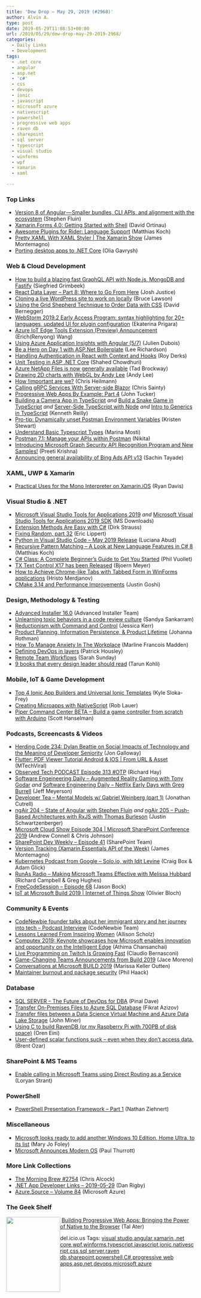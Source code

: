 ```yaml
---
title: 'Dew Drop – May 29, 2019 (#2968)'
author: Alvin A.
type: post
date: 2019-05-29T11:08:53+00:00
url: /2019/05/29/dew-drop-may-29-2019-2968/
categories:
  - Daily Links
  - Development
tags:
  - .net core
  - angular
  - asp.net
  - 'c#'
  - css
  - devops
  - ionic
  - javascript
  - microsoft azure
  - nativescript
  - powershell
  - progressive web apps
  - raven db
  - sharepoint
  - sql server
  - typescript
  - visual studio
  - winforms
  - wpf
  - xamarin
  - xaml

---
```

### <a name="top"></a>Top Links

  * <a href="https://blog.angular.io/version-8-of-angular-smaller-bundles-cli-apis-and-alignment-with-the-ecosystem-af0261112a27?source=rss----447683c3d9a3---4" target="_blank" rel="noopener noreferrer">Version 8 of Angular — Smaller bundles, CLI APIs, and alignment with the ecosystem</a> (Stephen Fluin)
  * <a href="https://devblogs.microsoft.com/xamarin/shell-xamarin-forms-4-0-getting-started/" target="_blank" rel="noopener noreferrer">Xamarin.Forms 4.0: Getting Started with Shell</a> (David Ortinau)
  * <a href="https://blog.jetbrains.com/dotnet/2019/05/29/awesome-plugins-rider-language-support/" target="_blank" rel="noopener noreferrer">Awesome Plugins for Rider: Language Support</a> (Matthias Koch)
  * <a href="https://channel9.msdn.com/Shows/XamarinShow/Pretty-XAML-With-XAML-Styler?WT.mc_id=DX_MVP4025064" target="_blank" rel="noopener noreferrer">Pretty XAML With XAML Styler | The Xamarin Show</a> (James Montemagno)
  * <a href="https://devblogs.microsoft.com/dotnet/porting-desktop-apps-to-net-core/" target="_blank" rel="noopener noreferrer">Porting desktop apps to .NET Core</a> (Olia Gavrysh)

### <a name="web"></a>Web & Cloud Development

  * <a href="https://www.freecodecamp.org/news/how-to-build-a-blazing-fast-graphql-api-with-node-js-mongodb-and-fastify-77fd5acd2998/" target="_blank" rel="noopener noreferrer">How to build a blazing fast GraphQL API with Node.js, MongoDB and Fastify</a> (Siegfried Grimbeek)
  * <a href="https://www.bignerdranch.com/blog/react-data-layer-part-8/" target="_blank" rel="noopener noreferrer">React Data Layer &#8211; Part 8: Where to Go From Here</a> (Josh Justice)
  * <a href="https://www.brucelawson.co.uk/2019/cloning-a-live-wordpress-site-to-work-on-locally/" target="_blank" rel="noopener noreferrer">Cloning a live WordPress site to work on locally</a> (Bruce Lawson)
  * <a href="https://css-tricks.com/using-the-grid-shepherd-technique-to-order-data-with-css/" target="_blank" rel="noopener noreferrer">Using the Grid Shepherd Technique to Order Data with CSS</a> (David Bernegger)
  * <a href="https://blog.jetbrains.com/webstorm/2019/05/webstorm-2019-2-eap/" target="_blank" rel="noopener noreferrer">WebStorm 2019.2 Early Access Program: syntax highlighting for 20+ languages, updated UI for plugin configuration</a> (Ekaterina Prigara)
  * <a href="https://devblogs.microsoft.com/visualstudio/azure-iot-edge-tools-extension-preview-announcement/" target="_blank" rel="noopener noreferrer">Azure IoT Edge Tools Extension (Preview) Announcement</a> (Erich(Renyong) Wang)
  * <a href="https://dev.to/azure/using-azure-application-insights-with-angular-5-7-4kej" target="_blank" rel="noopener noreferrer">Using Azure Application Insights with Angular (5/7)</a> (Julien Dubois)
  * <a href="http://www.leerichardson.com/2019/05/be-hero-on-day-1-with-aspnet-boilerplate.html" target="_blank" rel="noopener noreferrer">Be a Hero on Day 1 with ASP.Net Boilerplate</a> (Lee Richardson)
  * <a href="https://auth0.com/blog/handling-authentication-in-react-with-context-and-hooks/" target="_blank" rel="noopener noreferrer">Handling Authentication in React with Context and Hooks</a> (Roy Derks)
  * <a href="https://wakeupandcode.com/unit-testing-in-asp-net-core/" target="_blank" rel="noopener noreferrer">Unit Testing in ASP .NET Core</a> (Shahed Chowdhuri)
  * <a href="https://azure.microsoft.com/blog/azure-netapp-files-is-now-generally-available/" target="_blank" rel="noopener noreferrer">Azure NetApp Files is now generally available</a> (Tad Brockway)
  * <a href="https://blog.scottlogic.com/2019/05/28/drawing-2d-charts-with-webgl.html" target="_blank" rel="noopener noreferrer">Drawing 2D charts with WebGL by Andy Lee</a> (Andy Lee)
  * <a href="https://christianheilmann.com/2019/05/28/how-important-are-we/" target="_blank" rel="noopener noreferrer">How !important are we?</a> (Chris Heilmann)
  * <a href="https://chrissainty.com/calling-grpc-services-with-server-side-blazor/" target="_blank" rel="noopener noreferrer">Calling gRPC Services With Server-side Blazor</a> (Chris Sainty)
  * <a href="https://codeburst.io/progressive-web-apps-by-example-part-4-22cf8648bf71?source=rss----61061eb0c96b---4" target="_blank" rel="noopener noreferrer">Progressive Web Apps By Example: Part 4</a> (John Tucker)
  * <a href="https://itnext.io/building-a-camera-app-in-typescript-f1981f5ce960?source=rss-42cf31b6ca29------2" target="_blank" rel="noopener noreferrer">Building a Camera App in TypeScript</a> _and_ <a href="https://itnext.io/build-a-snake-game-in-typescript-8bee5b9f1ec6?source=rss-42cf31b6ca29------2" target="_blank" rel="noopener noreferrer">Build a Snake Game in TypeScript</a> _and_ <a href="https://medium.com/@kennethreilly/server-side-typescript-with-node-c5cef1584684?source=rss-42cf31b6ca29------2" target="_blank" rel="noopener noreferrer">Server-Side TypeScript with Node</a> _and_ <a href="https://medium.com/@kennethreilly/intro-to-generics-in-typescript-f7536375bc68?source=rss-42cf31b6ca29------2" target="_blank" rel="noopener noreferrer">Intro to Generics in TypeScript</a> (Kenneth Reilly)
  * <a href="https://blog.getpostman.com/2019/05/28/pro-tip-dynamically-unset-postman-environment-variables/" target="_blank" rel="noopener noreferrer">Pro-tip: Dynamically unset Postman Environment Variables</a> (Kristen Stewart)
  * <a href="https://www.telerik.com/blogs/understand-basic-typescript-types" target="_blank" rel="noopener noreferrer">Understand Basic Typescript Types</a> (Marina Mosti)
  * <a href="https://blog.getpostman.com/2019/05/28/postman-7-1-manage-your-apis-within-postman/" target="_blank" rel="noopener noreferrer">Postman 7.1: Manage your APIs within Postman</a> (Nikita)
  * <a href="https://techcommunity.microsoft.com/t5/Security-Privacy-and-Compliance/Introducing-Microsoft-Graph-Security-API-Recognition-Program-and/ba-p/653102" target="_blank" rel="noopener noreferrer">Introducing Microsoft Graph Security API Recognition Program and New Samples!</a> (Preeti Krishna)
  * <a href="https://techcommunity.microsoft.com/t5/Bing-Ads-API-Blog/Announcing-general-availability-of-Bing-Ads-API-v13/ba-p/639065" target="_blank" rel="noopener noreferrer">Announcing general availability of Bing Ads API v13</a> (Sachin Tayade)

### <a name="silverlight"></a>XAML, UWP & Xamarin

  * <a href="http://ryandavis.io/practical-uses-for-the-mono-interpreter/" target="_blank" rel="noopener noreferrer">Practical Uses for the Mono Interpreter on Xamarin.iOS</a> (Ryan Davis)

### <a name="dotnet"></a>Visual Studio & .NET

  * <a href="http://www.microsoft.com/en-us/download/details.aspx?id=58317&WT.mc_id=DX_MVP4025064" target="_blank" rel="noopener noreferrer">Microsoft Visual Studio Tools for Applications 2019</a> _and_ <a href="http://www.microsoft.com/en-us/download/details.aspx?id=58316&WT.mc_id=DX_MVP4025064" target="_blank" rel="noopener noreferrer">Microsoft Visual Studio Tools for Applications 2019 SDK</a> (MS Downloads)
  * <a href="https://dirkstrauss.com/extension-methods-are-easy/" target="_blank" rel="noopener noreferrer">Extension Methods Are Easy with C#</a> (Dirk Strauss)
  * <a href="https://ericlippert.com/2019/05/28/fixing-random-part-32/" target="_blank" rel="noopener noreferrer">Fixing Random, part 32</a> (Eric Lippert)
  * <a href="https://devblogs.microsoft.com/python/python-in-visual-studio-code-may-2019-release/" target="_blank" rel="noopener noreferrer">Python in Visual Studio Code – May 2019 Release</a> (Luciana Abud)
  * <a href="https://blog.jetbrains.com/dotnet/2019/05/28/recursive-pattern-matching-look-new-language-features-c-8/" target="_blank" rel="noopener noreferrer">Recursive Pattern Matching – A Look at New Language Features in C# 8</a> (Matthias Koch)
  * <a href="http://feedproxy.google.com/~r/SubMain/~3/Dj6RliecFJY/" target="_blank" rel="noopener noreferrer">C# Class: A Complete Beginner’s Guide to Get You Started</a> (Phil Vuollet)
  * <a href="https://www.textcontrol.com/blog/2019/05/28/tx-text-control-x17-released/" target="_blank" rel="noopener noreferrer">TX Text Control X17 has been Released</a> (Bjoern Meyer)
  * <a href="https://www.telerik.com/blogs/how-to-achieve-chrome-like-tabs-with-tabbed-form-in-winforms-applications" target="_blank" rel="noopener noreferrer">How to Achieve Chrome-like Tabs with Tabbed Form in WinForms applications</a> (Hristo Merdjanov)
  * <a href="https://devblogs.microsoft.com/cppblog/cmake-3-14-and-performance-improvements/" target="_blank" rel="noopener noreferrer">CMake 3.14 and Performance Improvements</a> (Justin Goshi)

### <a name="design"></a>Design, Methodology & Testing

  * <a href="https://www.advancedinstaller.com/release-16.0.html" target="_blank" rel="noopener noreferrer">Advanced Installer 16.0</a> (Advanced Installer Team)
  * <a href="https://www.freecodecamp.org/news/unlearning-toxic-behaviors-in-a-code-review-culture-b7c295452a3c/" target="_blank" rel="noopener noreferrer">Unlearning toxic behaviors in a code review culture</a> (Sandya Sankarram)
  * <a href="https://blog.jessitron.com/2019/05/27/reductionism-vs-command-and-control/" target="_blank" rel="noopener noreferrer">Reductionism with Command and Control</a> (Jessica Kerr)
  * <a href="http://feedproxy.google.com/~r/ManagingProductDevelopment/~3/Rh3P8JvpkzE/" target="_blank" rel="noopener noreferrer">Product Planning, Information Persistence, & Product Lifetime</a> (Johanna Rothman)
  * <a href="https://heragenda.com/how-to-manage-anxiety-in-the-workplace/" target="_blank" rel="noopener noreferrer">How To Manage Anxiety In The Workplace</a> (Marline Francois Madden)
  * <a href="https://opensource.com/article/19/5/defining-devops-layers" target="_blank" rel="noopener noreferrer">Defining DevOps in layers</a> (Patrick Housley)
  * <a href="https://8thlight.com/blog/sarah-sunday/2019/05/28/remote-team-workflows.html" target="_blank" rel="noopener noreferrer">Remote Team Workflows</a> (Sarah Sunday)
  * <a href="http://blogs.quovantis.com/9-books-that-every-design-leader-should-read/" target="_blank" rel="noopener noreferrer">9 books that every design leader should read</a> (Tarun Kohli)

### <a name="mobile"></a>Mobile, IoT & Game Development

  * <a href="https://code.tutsplus.com/articles/top-ionic-app-builders-and-universal-ionic-templates--cms-33312" target="_blank" rel="noopener noreferrer">Top 4 Ionic App Builders and Universal Ionic Templates</a> (Kyle Sloka-Frey)
  * <a href="https://www.nativescript.org/blog/creating-microapps-with-nativescript" target="_blank" rel="noopener noreferrer">Creating Microapps with NativeScript</a> (Rob Lauer)
  * <a href="http://feeds.hanselman.com/~/602498186/0/scotthanselman~Piper-Command-Center-BETA-Build-a-game-controller-from-scratch-with-Arduino.aspx" target="_blank" rel="noopener noreferrer">Piper Command Center BETA &#8211; Build a game controller from scratch with Arduino</a> (Scott Hanselman)

### <a name="podcasts"></a>Podcasts, Screencasts & Videos

  * <a href="http://feedproxy.google.com/~r/HerdingCode/~3/2hEgy4x5wks/" target="_blank" rel="noopener noreferrer">Herding Code 234: Dylan Beattie on Social Impacts of Technology and the Meaning of Developer Seniority</a> (Jon Galloway)
  * <a href="http://www.youtube.com/watch?v=5S9qjreGFNc" target="_blank" rel="noopener noreferrer">Flutter: PDF Viewer Tutorial Android & IOS | From URL & Asset</a> (MTechViral)
  * <a href="https://www.windowsobserver.com/2019/05/28/observed-tech-podcast-episode-313-otp/" target="_blank" rel="noopener noreferrer">Observed Tech PODCAST Episode 313 #OTP</a> (Richard Hay)
  * <a href="https://softwareengineeringdaily.com/2019/05/28/augmented-reality-gaming-with-tony-godar/" target="_blank" rel="noopener noreferrer">Software Engeineering Daily &#8211; Augmented Reality Gaming with Tony Godar</a> _and_ <a href="https://softwareengineeringdaily.com/2019/05/29/netflix-early-days-with-greg-burrell/" target="_blank" rel="noopener noreferrer">Software Engineering Daily &#8211; Netflix Early Days with Greg Burrell</a> (Jeff Meyerson)
  * <a href="http://developertea.simplecast.fm/7bd7a71d" target="_blank" rel="noopener noreferrer">Developer Tea &#8211; Mental Models w/ Gabriel Weinberg (part 1)</a> (Jonathan Cutrell)
  * <a href="http://audio.angularair.com/e/ngair-204-state-of-angular-with-stephen-fluin/" target="_blank" rel="noopener noreferrer">ngAir 204 &#8211; State of Angular with Stephen Fluin</a> _and_ <a href="http://audio.angularair.com/e/ngair-205-push-based-architectures-with-rxjs-with-thomas-burleson/" target="_blank" rel="noopener noreferrer">ngAir 205 &#8211; Push-Based Architectures with RxJS with Thomas Burleson</a> (Justin Schwartzenberger)
  * <a href="http://feeds.microsoftcloudshow.com/~r/microsoftcloudshowepisodes/~3/JDWTZ4bk5Yk/304-microsoft-sharepoint-conference-2019" target="_blank" rel="noopener noreferrer">Microsoft Cloud Show Episode 304 | Microsoft SharePoint Conference 2019</a> (Andrew Connell & Chris Johnson)
  * <a href="https://developer.microsoft.com/en-us/sharepoint/blogs/sharepoint-dev-weekly-episode-41/" target="_blank" rel="noopener noreferrer">SharePoint Dev Weekly – Episode 41</a> (SharePoint Team)
  * <a href="https://channel9.msdn.com/Shows/XamarinShow/Version-Tracking-XamarinEssentials-API-of-the-Week?WT.mc_id=DX_MVP4025064" target="_blank" rel="noopener noreferrer">Version Tracking (Xamarin.Essentials API of the Week)</a> (James Montemagno)
  * <a href="https://kubernetespodcast.com/episode/055-solo-io/" target="_blank" rel="noopener noreferrer">Kubernetes Podcast from Google &#8211; Solo.io, with Idit Levine</a> (Craig Box & Adam Glick)
  * <a href="http://feedproxy.google.com/~r/RunaAsRadioWma/~3/3pETFpTT_AY/default.aspx" target="_blank" rel="noopener noreferrer">RunAs Radio &#8211; Making Microsoft Teams Effective with Melissa Hubbard</a> (Richard Campbell & Greg Hughes)
  * <a href="http://www.youtube.com/watch?v=jtCVFKsLWz8" target="_blank" rel="noopener noreferrer">FreeCodeSession &#8211; Episode 68</a> (Jason Bock)
  * <a href="https://channel9.msdn.com/Shows/Internet-of-Things-Show/IoT-at-Microsoft-Build-2019?WT.mc_id=DX_MVP4025064" target="_blank" rel="noopener noreferrer">IoT at Microsoft Build 2019 | Internet of Things Show</a> (Olivier Bloch)

### <a name="events"></a>Community & Events

  * <a href="https://www.freecodecamp.org/news/talking-with-codenewbie-saron-yitbarek/" target="_blank" rel="noopener noreferrer">CodeNewbie founder talks about her immigrant story and her journey into tech &#8211; Podcast Interview</a> (CodeNewbie Team)
  * <a href="http://womenwhotest.com/2019/05/28/lessons-learned-from-inspiring-women/" target="_blank" rel="noopener noreferrer">Lessons Learned From Inspiring Women</a> (Allison Scholz)
  * <a href="https://blogs.windows.com/windowsexperience/2019/05/28/computex-2019-keynote-showcases-how-microsoft-enables-innovation-and-opportunity-on-the-intelligent-edge/?WT.mc_id=DX_MVP4025064" target="_blank" rel="noopener noreferrer">Computex 2019: Keynote showcases how Microsoft enables innovation and opportunity on the Intelligent Edge</a> (Athima Chansanchai)
  * <a href="https://www.claudiobernasconi.ch/2019/05/29/live-programming-on-twitch-is-growing-fast/" target="_blank" rel="noopener noreferrer">Live Programming on Twitch Is Growing Fast</a> (Claudio Bernasconi)
  * <a href="https://techcommunity.microsoft.com/t5/Microsoft-Teams-Blog/Game-Changing-Teams-Announcements-from-Build-2019/ba-p/645154" target="_blank" rel="noopener noreferrer">Game-Changing Teams Announcements from Build 2019</a> (Jace Moreno)
  * <a href="https://blog.syncfusion.com/post/conversations-at-microsoft-build-2019.aspx" target="_blank" rel="noopener noreferrer">Conversations at Microsoft BUILD 2019</a> (Marissa Keller Outten)
  * <a href="http://feeds.haacked.com/~r/haacked/~3/wXGAeGqmsvE/" target="_blank" rel="noopener noreferrer">Maintainer burnout and package security</a> (Phil Haack)

### <a name="sql"></a>Database

  * <a href="https://blog.sqlauthority.com/2019/05/29/sql-server-the-future-of-devops-for-dba/" target="_blank" rel="noopener noreferrer">SQL SERVER – The Future of DevOps for DBA</a> (Pinal Dave)
  * <a href="http://feedproxy.google.com/~r/MSSQLTips-LatestSqlServerTips/~3/MyAcrnZ8Wcg/" target="_blank" rel="noopener noreferrer">Transfer On-Premises Files to Azure SQL Database</a> (Fikrat Azizov)
  * <a href="http://feedproxy.google.com/~r/MSSQLTips-LatestSqlServerTips/~3/pQIJPJJUyC4/" target="_blank" rel="noopener noreferrer">Transfer files between a Data Science Virtual Machine and Azure Data Lake Storage</a> (John Miner)
  * <a href="http://feedproxy.google.com/~r/AyendeRahien/~3/nJeo5y5W9UQ/using-c-to-build-ravendb-or-my-raspberry-pi-with-700pb-of-disk-space" target="_blank" rel="noopener noreferrer">Using C to build RavenDB (or my Raspberry Pi with 700PB of disk space)</a> (Oren Eini)
  * <a href="http://feedproxy.google.com/~r/BrentOzar-SqlServerDba/~3/QM9vSJZKnJA/" target="_blank" rel="noopener noreferrer">User-defined scalar functions suck – even when they don’t access data.</a> (Brent Ozar)

### <a name="sp"></a>SharePoint & MS Teams

  * <a href="https://www.loryanstrant.com/2019/05/29/enable-calling-in-microsoft-teams-using-direct-routing-as-a-service/" target="_blank" rel="noopener noreferrer">Enable calling in Microsoft Teams using Direct Routing as a Service</a> (Loryan Strant)

### <a name="ps"></a>PowerShell

  * <a href="https://z-nerd.com/blog/2019/05/27-posh-presentation-framework-part-1/" target="_blank" rel="noopener noreferrer">PowerShell Presentation Framework &#8211; Part 1</a> (Nathan Ziehnert)

### <a name="misc"></a>Miscellaneous

  * <a href="https://www.zdnet.com/article/microsoft-looks-ready-to-add-another-windows-10-edition-home-ultra-to-its-list/#ftag=RSSbaffb68" target="_blank" rel="noopener noreferrer">Microsoft looks ready to add another Windows 10 Edition, Home Ultra, to its list</a> (Mary Jo Foley)
  * <a href="https://www.thurrott.com/windows/windows-10/207439/microsoft-announces-modern-os" target="_blank" rel="noopener noreferrer">Microsoft Announces Modern OS</a> (Paul Thurrott)

### <a name="links"></a>More Link Collections

  * <a href="http://feedproxy.google.com/~r/ReflectivePerspective/~3/DEGhrq3EwCY/" target="_blank" rel="noopener noreferrer">The Morning Brew #2754</a> (Chris Alcock)
  * <a href="https://links.danrigby.com/2019/05/app-developer-links-2019-05-29/" target="_blank" rel="noopener noreferrer">.NET App Developer Links &#8211; 2019-05-29</a> (Dan Rigby)
  * <a href="https://azure.microsoft.com/blog/azure-source-84/" target="_blank" rel="noopener noreferrer">Azure.Source – Volume 84</a> (Microsoft Azure)

### <a name="shelf"></a>The Geek Shelf

<img loading="lazy" decoding="async" width="144" height="200" align="left" style="margin: 0px 0px 10px; border: 0px currentcolor; border-image: none; float: left; display: inline; background-image: none;" src="https://m.media-amazon.com/images/I/71qviGaDiaL._AC_UL436_.jpg" border="0" /> &nbsp;<a href="https://www.amazon.com/Building-Progressive-Web-Apps-Bringing/dp/1491961651/?tag=amavin-20" target="_blank" rel="noopener noreferrer">Building Progressive Web Apps: Bringing the Power of Native to the Browser</a> (Tal Ater)

<div class="wlWriterEditableSmartContent" id="scid:77ECF5F8-D252-44F5-B4EB-D463C5396A79:9fa275d6-f4a9-4517-92e1-f055553fc5a1" style="margin: 0px; padding: 0px; float: none; display: inline;">
  del.icio.us Tags: <a href="http://del.icio.us/popular/visual+studio" rel="tag">visual studio</a>,<a href="http://del.icio.us/popular/angular" rel="tag">angular</a>,<a href="http://del.icio.us/popular/xamarin" rel="tag">xamarin</a>,<a href="http://del.icio.us/popular/.net+core" rel="tag">.net core</a>,<a href="http://del.icio.us/popular/wpf" rel="tag">wpf</a>,<a href="http://del.icio.us/popular/winforms" rel="tag">winforms</a>,<a href="http://del.icio.us/popular/typescript" rel="tag">typescript</a>,<a href="http://del.icio.us/popular/javascript" rel="tag">javascript</a>,<a href="http://del.icio.us/popular/ionic" rel="tag">ionic</a>,<a href="http://del.icio.us/popular/nativescript" rel="tag">nativescript</a>,<a href="http://del.icio.us/popular/css" rel="tag">css</a>,<a href="http://del.icio.us/popular/sql+server" rel="tag">sql server</a>,<a href="http://del.icio.us/popular/raven+db" rel="tag">raven db</a>,<a href="http://del.icio.us/popular/sharepoint" rel="tag">sharepoint</a>,<a href="http://del.icio.us/popular/powershell" rel="tag">powershell</a>,<a href="http://del.icio.us/popular/C%23" rel="tag">C#</a>,<a href="http://del.icio.us/popular/progressive+web+apps" rel="tag">progressive web apps</a>,<a href="http://del.icio.us/popular/asp.net" rel="tag">asp.net</a>,<a href="http://del.icio.us/popular/devops" rel="tag">devops</a>,<a href="http://del.icio.us/popular/microsoft+azure" rel="tag">microsoft azure</a>
</div>